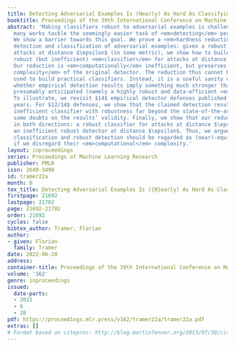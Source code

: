 ```yaml
---
title: Detecting Adversarial Examples Is (Nearly) As Hard As Classifying Them
booktitle: Proceedings of the 39th International Conference on Machine Learning
abstract: 'Making classifiers robust to adversarial examples is challenging. Thus,
  many works tackle the seemingly easier task of <em>detecting</em> perturbed inputs.
  We show a barrier towards this goal. We prove a <em>hardness reduction</em> between
  detection and classification of adversarial examples: given a robust detector for
  attacks at distance $\epsilon$ (in some metric), we show how to build a similarly
  robust (but inefficient) <em>classifier</em> for attacks at distance $\epsilon/2$.
  Our reduction is <em>computationally</em> inefficient, but preserves the <em>data
  complexity</em> of the original detector. The reduction thus cannot be directly
  used to build practical classifiers. Instead, it is a useful sanity check to test
  whether empirical detection results imply something much stronger than the authors
  presumably anticipated (namely a highly robust and data-efficient <em>classifier</em>).
  To illustrate, we revisit $14$ empirical detector defenses published over the past
  years. For $12/14$ defenses, we show that the claimed detection results imply an
  inefficient classifier with robustness far beyond the state-of-the-art— thus casting
  some doubts on the results’ validity. Finally, we show that our reduction applies
  in both directions: a robust classifier for attacks at distance $\epsilon/2$ implies
  an inefficient robust detector at distance $\epsilon$. Thus, we argue that robust
  classification and robust detection should be regarded as (near)-equivalent problems,
  if we disregard their <em>computational</em> complexity.'
layout: inproceedings
series: Proceedings of Machine Learning Research
publisher: PMLR
issn: 2640-3498
id: tramer22a
month: 0
tex_title: Detecting Adversarial Examples Is ({N}early) As Hard As Classifying Them
firstpage: 21692
lastpage: 21702
page: 21692-21702
order: 21692
cycles: false
bibtex_author: Tramer, Florian
author:
- given: Florian
  family: Tramer
date: 2022-06-28
address:
container-title: Proceedings of the 39th International Conference on Machine Learning
volume: '162'
genre: inproceedings
issued:
  date-parts:
  - 2022
  - 6
  - 28
pdf: https://proceedings.mlr.press/v162/tramer22a/tramer22a.pdf
extras: []
# Format based on citeproc: http://blog.martinfenner.org/2013/07/30/citeproc-yaml-for-bibliographies/
---
```

